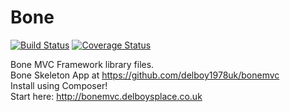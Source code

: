 Bone
====
[![Build Status](https://travis-ci.org/delboy1978uk/bone.png?branch=master)](https://travis-ci.org/delboy1978uk/bone)
[![Coverage Status](https://img.shields.io/coveralls/delboy1978uk/bone.svg)](https://coveralls.io/r/delboy1978uk/bone)

Bone MVC Framework library files.<br />
Bone Skeleton App at https://github.com/delboy1978uk/bonemvc<br />
Install using Composer!<br />
Start here: http://bonemvc.delboysplace.co.uk

